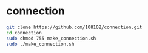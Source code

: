 # connection

```bash
git clone https://github.com/108102/connection.git
cd connection
sudo chmod 755 make_connection.sh
sudo ./make_connection.sh
```
